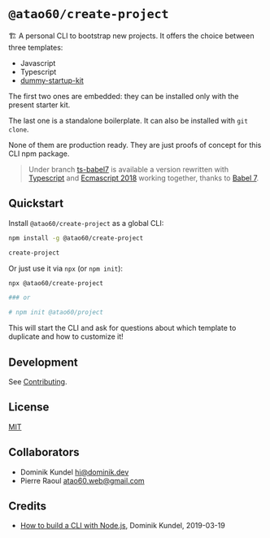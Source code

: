 # `@atao60/create-project`

🏗 A personal CLI to bootstrap new projects. It offers the choice between three templates:
- Javascript
- Typescript
- [dummy-startup-kit](https://github.com/atao-web/dummy-startup-kit)

The first two ones are embedded: they can be installed only with the present starter kit.

The last one is a standalone boilerplate. It can also be installed with `git clone`.

None of them are production ready. They are just proofs of concept for this CLI npm package.

> Under branch [ts-babel7](tree/ts-babel7) is available a version rewritten with [Typescript](https://www.typescriptlang.org/) and [Ecmascript 2018](http://ecma-international.org/ecma-262/9.0/) working together, thanks to [Babel 7](https://babeljs.io/docs/en/).

## Quickstart

Install `@atao60/create-project` as a global CLI:

```bash
npm install -g @atao60/create-project

create-project
```

Or just use it via `npx` (or `npm init`):

```bash
npx @atao60/create-project

### or 

# npm init @atao60/project
```

This will start the CLI and ask for questions about which template to duplicate and how to customize it!

## Development

See [Contributing](./CONTRIBUTING.md).

## License

[MIT](./LICENSE)

## Collaborators

- Dominik Kundel <hi@dominik.dev>
- Pierre Raoul <atao60.web@gmail.com>

## Credits

* [How to build a CLI with Node.js](https://www.twilio.com/blog/how-to-build-a-cli-with-node-js), Dominik Kundel, 2019-03-19
